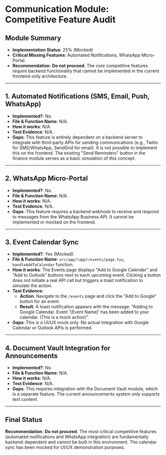 # Communication Module: Competitive Feature Audit

## Module Summary

- **Implementation Status**: 25% (Mocked)
- **Critical Missing Features**: Automated Notifications, WhatsApp Micro-Portal.
- **Recommendation**: **Do not proceed**. The core competitive features require backend functionality that cannot be implemented in the current frontend-only architecture.

---

## 1. Automated Notifications (SMS, Email, Push, WhatsApp)

- **Implemented?**: No.
- **File & Function Name**: N/A.
- **How it works**: N/A.
- **Test Evidence**: N/A.
- **Gaps**: This feature is entirely dependent on a backend server to integrate with third-party APIs for sending communications (e.g., Twilio for SMS/WhatsApp, SendGrid for email). It is not possible to implement this on the frontend. The existing "Send Reminders" button in the finance module serves as a basic simulation of this concept.

---

## 2. WhatsApp Micro-Portal

- **Implemented?**: No.
- **File & Function Name**: N/A.
- **How it works**: N/A.
- **Test Evidence**: N/A.
- **Gaps**: This feature requires a backend webhook to receive and respond to messages from the WhatsApp Business API. It cannot be implemented or mocked on the frontend.

---

## 3. Event Calendar Sync

- **Implemented?**: Yes (Mocked).
- **File & Function Name**: `src/app/(app)/events/page.tsx`, `handleAddToCalendar` function.
- **How it works**: The Events page displays "Add to Google Calendar" and "Add to Outlook" buttons next to each upcoming event. Clicking a button does not initiate a real API call but triggers a toast notification to simulate the action.
- **Test Evidence**:
  - **Action**: Navigate to the `/events` page and click the "Add to Google" button for an event.
  - **Result**: A toast notification appears with the message: "Adding to Google Calendar. Event '[Event Name]' has been added to your calendar. (This is a mock action)".
- **Gaps**: This is a UI/UX mock only. No actual integration with Google Calendar or Outlook APIs is performed.

---

## 4. Document Vault Integration for Announcements

- **Implemented?**: No.
- **File & Function Name**: N/A.
- **How it works**: N/A.
- **Test Evidence**: N/A.
- **Gaps**: This requires integration with the Document Vault module, which is a separate feature. The current announcements system only supports text content.

---

## Final Status

**Recommendation**: **Do not proceed**. The most critical competitive features (automated notifications and WhatsApp integration) are fundamentally backend-dependent and cannot be built in this environment. The calendar sync has been mocked for UI/UX demonstration purposes.
